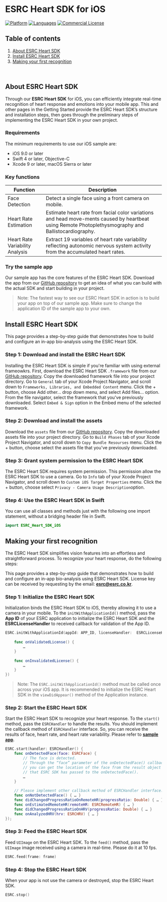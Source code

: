 # ESRC Heart SDK for iOS

[![Platform](https://img.shields.io/badge/platform-iOS-orange.svg)](https://github.com/esrc-official/ESRC-SDK-iOS)
[![Languages](https://img.shields.io/badge/language-Objective--C%20%7C%20Swift-orange.svg)](https://github.com/esrc-official/ESRC-SDK-iOS)
[![Commercial License](https://img.shields.io/badge/License-Commercial-brightgreen.svg)](https://github.com/esrc-official/ESRC-SDK-iOS/blob/master/LICENSE.md)

## Table of contents

  1. [About ESRC Heart SDK](#about-esrc-heart-sdk)
  1. [Install ESRC Heart SDK](#install-esrc-heart-sdk)
  1. [Making your first recognition](#making-your-first-recognition)

<br />

## About ESRC Heart SDK

Through our **ESRC Heart SDK** for iOS, you can efficiently integrate real-time recognition of heart response and emotions into your mobile app. This and other pages in the Getting Started provide the ESRC Heart SDK’s structure and installation steps, then goes through the preliminary steps of implementing the ESRC Heart SDK in your own project.

### Requirements

The minimum requirements to use our iOS sample are:

- iOS 9.0 or later <br />
- Swift 4 or later, Objective-C <br />
- Xcode 9 or later, macOS Sierra or later <br />

### Key functions

|Function|Description|
|---|---|
|Face Detection| Detect a single face using a front camera on mobile. |
|Heart Rate Estimation| Estimate heart rate from facial color variations and head move-ments caused by heartbeat using Remote Photoplethysmography and Ballistocardiography. |
|Heart Rate Variability Analysis| Extract 19 variables of heart rate variability reflecting autonomic nervous system activity from the accumulated heart rates. |

### Try the sample app

Our sample app has the core features of the ESRC Heart SDK. Download the app from our [GitHub repository](https://github.com/esrc-official/ESRC-Heart-iOS) to get an idea of what you can build with the actual SDK and start building in your project.

> Note: The fastest way to see our ESRC Heart SDK in action is to build your app on top of our sample app. Make sure to change the application ID of the sample app to your own.


## Install ESRC Heart SDK

This page provides a step-by-step guide that demonstrates how to build and configure an in-app bio-analysis using the ESRC Heart SDK.

### Step 1: Download and install the ESRC Heart SDK

Installing the ESRC Heart SDK is simple if you're familiar with using external frameowkrs. First, download the ESRC Heart SDK `.framework` file from our [GitHub repository](https://github.com/esrc-official/ESRC-Heart-SDK-iOS). Copy the downloaded framework file into your project directory. Go to `General` tab of your Xcode Project Navigator, and scroll down to `Frameworks, Libraries, and Embedded Content` menu. Click the + button, choose Add other... drop down menu, and select Add files... option. From the file navigator, select the framework that you've previously downloaded. Select `Embed & Sign` option in the Embed menu of the selected framework.

### Step 2: Download and install the assets

Download the `assets` file from our [GitHub repository](https://github.com/esrc-official/ESRC-Heart-SDK-iOS/tree/master/assets). Copy the downloaded assets file into your project directory. Go to `Build Phases` tab of your Xcode Project Navigator, and scroll down to `Copy Bundle Resourses` menu. Click the + button, choose select the assets file that you've previously downloaded. 

### Step 3: Grant system permission to the ESRC Heart SDK

The ESRC Heart SDK requires system permission. This permission allow the ESRC Heart SDK to use a camera. Go to `Info` tab of your Xcode Project Navigator, and scroll down to `Custom iOS Target Properties` menu. Click the + button, choose select `Privacy - Camera Usage Description`option.  

### Step 4: Use the ESRC Heart SDK in Swift

You can use all classes and methods just with the following one import statement, without a bridging header file in Swift.

```swift
import ESRC_Heart_SDK_iOS
```

## Making your first recognition

The ESRC Heart SDK simplifies vision features into an effortless and straightforward process. To recognize your heart response, do the following steps:

This page provides a step-by-step guide that demonstrates how to build and configure an in-app bio-analysis using ESRC Heart SDK. License key can be received by requesting by the email: **esrc@esrc.co.kr**.

### Step 1: Initialize the ESRC Heart SDK

Initialization binds the ESRC Heart SDK to iOS, thereby allowing it to use a camera in your mobile. To the `initWithApplicationId()` method, pass the **App ID** of your ESRC application to initialize the ESRC Heart SDK and the **ESRCLicenseHandler** to received callback for validation of the App ID.

```swift
ESRC.initWithApplicationId(appId: APP_ID, licenseHandler:  ESRCLicenseHandler() {
    
    func onValidatedLicense() {
        …
    }
    
    func onInvalidatedLicense() {
        …
    }
})
```

> Note: The `ESRC.initWithApplicationId()` method must be called once across your iOS app. It is recommended to initialize the ESRC Heart SDK in the `viewDidAppear()` method of the Application instance.

### Step 2: Start the ESRC Heart SDK

Start the ESRC Heart SDK to recognize your heart response. To the `start()` method, pass the `ESRCHandler` to handle the results. You should implement the callback method of `ESRCHandler` interface. So, you can receive the results of face, heart rate, and heart rate variability. Please refer to **[sample app](https://github.com/esrc-official/ESRC-Heart-iOS)**.

```swift
ESRC.start(handler: ESRCHandler() {
    func onDetectedFace(face: ESRCFace) {
        // The face is detected.
        // Through the “face” parameter of the onDetectedFace() callback method,
        // you can get the location of the face from the result object
        // that ESRC SDK has passed to the onDetectedFace().
        …
    }
    
    // Please implement other callback method of ESRCHandler interface.
    func onNotDetectedFace() { … }
    func didChangedProgressRatioOnRemoteHR(progressRatio: Double) { … }
    func onEstimatedRemoteHR(remoteHR: ESRCRemoteHR) { … }
    func didChangedProgressRatioOnHRV(progressRatio: Double) { … }
    func onAnalyzedHRV(hrv: ESRCHRV) { … }
});
```

### Step 3: Feed the ESRC Heart SDK

Feed `UIImage` on the ESRC Heart SDK. To the `feed()` method, pass the `UIImage` image received using a camera in real-time. Please do it at 10 fps.

```swift
ESRC.feed(frame: frame)
```

### Step 4: Stop the ESRC Heart SDK

When your app is not use the camera or destroyed, stop the ESRC Heart SDK.

```swift
ESRC.stop()
```

